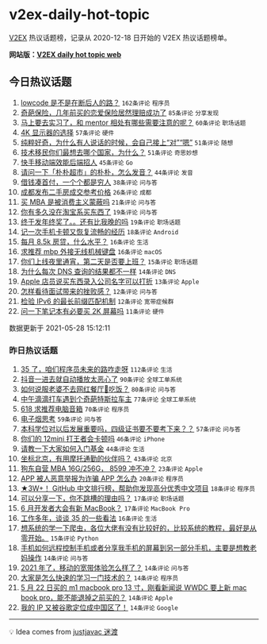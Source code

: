# v2ex-daily-hot-topic

[V2EX](https://www.v2ex.com/) 热议话题榜，记录从 2020-12-18 日开始的 V2EX 热议话题榜单。

**网站版：[V2EX daily hot topic web](https://boojack.github.io/v2ex-daily-hot-topic-web/)**

## 今日热议话题

<!-- TODAY BEGIN -->

1. [lowcode 是不是在断后人的路？](https://www.v2ex.com/t/779797) `162条评论` `程序员`
1. [奇葩保险，几年前买的恋爱保险居然理赔成功了](https://www.v2ex.com/t/779805) `85条评论` `分享发现`
1. [马上要去实习了，和 mentor 相处有哪些需要注意的呢？](https://www.v2ex.com/t/779707) `60条评论` `职场话题`
1. [4K 显示器的选择](https://www.v2ex.com/t/779716) `57条评论` `硬件`
1. [纯粹好奇，为什么有人说话的时候，会自己接上“对”“嗯”](https://www.v2ex.com/t/779733) `51条评论` `随想`
1. [技术移民你们最想去哪个国家，为什么？](https://www.v2ex.com/t/779841) `51条评论` `奇思妙想`
1. [快手移动端效能后端招人](https://www.v2ex.com/t/779777) `45条评论` `Go`
1. [请问一下「朴朴超市」的朴朴，怎么发音？](https://www.v2ex.com/t/779730) `44条评论` `发音`
1. [借钱凑首付，一个个都是穷人](https://www.v2ex.com/t/779723) `38条评论` `问与答`
1. [成都发布二手房成交参考价格](https://www.v2ex.com/t/779838) `26条评论` `成都`
1. [买 MBA 是被消费主义蒙蔽吗](https://www.v2ex.com/t/779846) `21条评论` `问与答`
1. [你有多久没在淘宝系买东西了](https://www.v2ex.com/t/779882) `19条评论` `问与答`
1. [终于发年终奖了。。还有比我晚的吗](https://www.v2ex.com/t/779850) `19条评论` `职场话题`
1. [记一次手机卡顿又恢复流畅的经历](https://www.v2ex.com/t/779766) `18条评论` `Android`
1. [每月 8.5k 房贷，什么水平？](https://www.v2ex.com/t/779893) `16条评论` `生活`
1. [求推荐 mbp 外接无线机械键盘](https://www.v2ex.com/t/779720) `16条评论` `macOS`
1. [你们上线夜里通宵，第二天是否要上班？](https://www.v2ex.com/t/779820) `15条评论` `职场话题`
1. [为什么每次 DNS 查询的结果都不一样](https://www.v2ex.com/t/779829) `14条评论` `DNS`
1. [Apple 店员说买东西录入公司名字可以打折](https://www.v2ex.com/t/779867) `13条评论` `Apple`
1. [怎样看待面试带来的挫败感？](https://www.v2ex.com/t/779910) `12条评论` `问与答`
1. [检验 IPv6 的最长前缀匹配机制](https://www.v2ex.com/t/779881) `12条评论` `宽带症候群`
1. [问一下笔记本有必要买 2K 屏幕吗](https://www.v2ex.com/t/779901) `11条评论` `硬件`

数据更新于 2021-05-28 15:12:11

<!-- TODAY END -->

### 昨日热议话题

<!-- YESTERDAY BEGIN -->

1. [35 了，咱们程序员未来的路咋走呀](https://www.v2ex.com/t/779479) `112条评论` `生活`
1. [抖音一进去就自动播放太恶心了](https://www.v2ex.com/t/779511) `90条评论` `全球工单系统`
1. [如何说服老婆不去网红餐厅🍴吃饭？](https://www.v2ex.com/t/779502) `80条评论` `问与答`
1. [中午滴滴打车遇到个奇葩特斯拉车主](https://www.v2ex.com/t/779566) `77条评论` `全球工单系统`
1. [618 求推荐电脑音箱](https://www.v2ex.com/t/779473) `70条评论` `程序员`
1. [电子烟思考](https://www.v2ex.com/t/779513) `59条评论` `问与答`
1. [本科学位对以后发展重要吗，四级证书要不要考下来？？](https://www.v2ex.com/t/779483) `57条评论` `问与答`
1. [你们的 12mini 打王者会卡顿吗](https://www.v2ex.com/t/779495) `46条评论` `iPhone`
1. [请教一下大家如何入门基金](https://www.v2ex.com/t/779578) `44条评论` `生活`
1. [坐标北京，有用摩托通勤的伙伴吗？](https://www.v2ex.com/t/779509) `43条评论` `北京`
1. [狗东自营 MBA 16G/256G， 8599 冲不冲？](https://www.v2ex.com/t/779582) `23条评论` `Apple`
1. [APP 被人恶意举报为诈骗 APP 怎么办](https://www.v2ex.com/t/779503) `20条评论` `程序员`
1. [★3W+！ GitHub 中文排行榜，帮助你发现高分优秀中文项目](https://www.v2ex.com/t/779527) `18条评论` `程序员`
1. [可以分享一下，你不跳槽的理由吗？](https://www.v2ex.com/t/779658) `17条评论` `职场话题`
1. [6 月开发者大会有新 MacBook？](https://www.v2ex.com/t/779540) `17条评论` `MacBook Pro`
1. [工作多年，谈谈 35 的一些看法](https://www.v2ex.com/t/779656) `16条评论` `生活`
1. [想系统的学一下爬虫，各位大佬有没有比较好的，比较系统的教程，最好是从零开始。](https://www.v2ex.com/t/779500) `15条评论` `Python`
1. [手机如何远程控制手机或者分享我手机的屏幕到另一部分手机，主要是想教老妈操作](https://www.v2ex.com/t/779633) `14条评论` `问与答`
1. [2021 年了，移动的宽带体验怎么样了？](https://www.v2ex.com/t/779580) `14条评论` `问与答`
1. [大家是怎么快速的学习一门技术的？](https://www.v2ex.com/t/779576) `14条评论` `程序员`
1. [5 月 22 日买的 m1 macbook pro 13 寸，刚看新闻说 WWDC 要上新 mac book pro，能不能退掉之前买的？](https://www.v2ex.com/t/779520) `14条评论` `Apple`
1. [我的 IP 又被谷歌定位成中国区了！](https://www.v2ex.com/t/779506) `14条评论` `Google`

<!-- YESTERDAY END -->

---

💡 Idea comes from [justjavac 迷渡](https://github.com/justjavac/)
